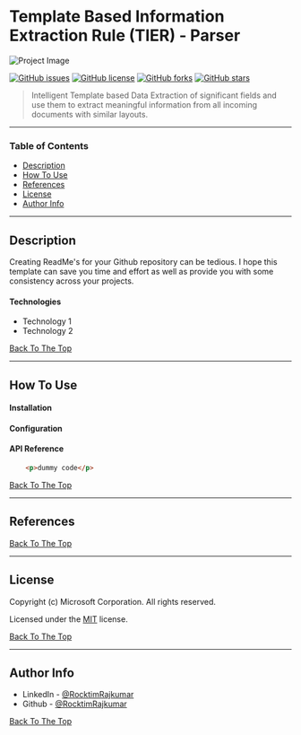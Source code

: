 # Template Based Information Extraction Rule (TIER) - Parser
![Project Image](project-image-url)

[![GitHub issues](https://img.shields.io/github/issues/RocktimRajkumar/AWS_POC)](https://github.com/RocktimRajkumar/AWS_POC/issues)
[![GitHub license](https://img.shields.io/github/license/RocktimRajkumar/AWS_POC)](https://github.com/RocktimRajkumar/AWS_POC)
[![GitHub forks](https://img.shields.io/github/forks/RocktimRajkumar/AWS_POC)](https://github.com/RocktimRajkumar/AWS_POC/network)
[![GitHub stars](https://img.shields.io/github/stars/RocktimRajkumar/AWS_POC)](https://github.com/RocktimRajkumar/AWS_POC/stargazers)

> Intelligent Template based Data Extraction of significant fields and use them to extract meaningful information from all incoming documents with similar layouts.

---

### Table of Contents

- [Description](#description)
- [How To Use](#how-to-use)
- [References](#references)
- [License](#license)
- [Author Info](#author-info)

---

## Description

Creating ReadMe's for your Github repository can be tedious.  I hope this template can save you time and effort as well as provide you with some consistency across your projects.

#### Technologies

- Technology 1
- Technology 2

[Back To The Top](#Template-Based-Information-Extraction-Rule-(TIER)---Parser)

---

## How To Use

#### Installation

#### Configuration

#### API Reference

```html
    <p>dummy code</p>
```
[Back To The Top](#Template-Based-Information-Extraction-Rule-(TIER)---Parser)

---

## References
[Back To The Top](#Template-Based-Information-Extraction-Rule-(TIER)---Parser)

---

## License

Copyright (c) Microsoft Corporation. All rights reserved.

Licensed under the [MIT](LICENSE) license.

[Back To The Top](#Template-Based-Information-Extraction-Rule-(TIER)---Parser)

---

## Author Info

- LinkedIn - [@RocktimRajkumar](https://www.linkedin.com/in/rocktim-rajkumar/)
- Github - [@RocktimRajkumar](https://github.com/RocktimRajkumar)

[Back To The Top](#Template-Based-Information-Extraction-Rule-(TIER)---Parser)
